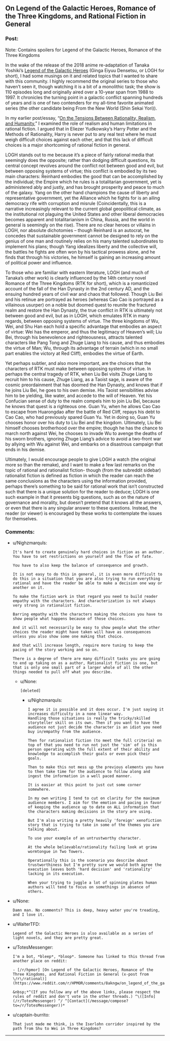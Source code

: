 ## On Legend of the Galactic Heroes, Romance of the Three Kingdoms, and Rational Fiction in General

### Post:

Note: Contains spoilers for Legend of the Galactic Heroes, Romance of the Three Kingdoms

In the wake of the release of the 2018 anime re-adaptation of Tanaka Yoshiki’s [Legend of the Galactic Heroes](https://myanimelist.net/anime/820/Ginga_Eiyuu_Densetsu) (Ginga Eiyuu Densetsu, or LOGH for short), I had some musings on it and related topics that I wanted to share with this community. I highly recommend the original series to those who haven’t seen it, though watching it is a bit of a monolithic task; the show is 110 episodes long and originally aired over a 10-year span from 1988 to 1997. It chronicles the turning point in a galactic conflict spanning hundreds of years and is one of two contenders for my all-time favorite animated series (the other candidate being From the New World (Shin Sekai Yori)).

In my earlier post/essay, “[On the Tensions Between Rationality, Realism, and Humanity](https://www.reddit.com/r/rational/comments/4ctk14/d_on_the_tensions_between_rationality_realism_and/),” I examined the role of realism and human limitations in rational fiction. I argued that in Eliezer Yudkowsky’s Harry Potter and the Methods of Rationality, Harry is never put to any real test where he must weigh difficult choices against each other, and that this lack of difficult choices is a major shortcoming of rational fiction in general.

LOGH stands out to me because it’s a piece of fairly rational media that seemingly does the opposite; rather than dodging difficult questions, its central concept revolves around the conflict not between good and evil, but between opposing systems of virtue; this conflict is embodied by its two main characters: Reinhard embodies the good that can be accomplished by the individual; the Empire which he rules is a totalitarian government, yet is administered ably and justly, and has brought prosperity and peace to much of the galaxy. Yang on the other hand champions the cause of liberty and representative government, yet the Alliance which he fights for is an ailing democracy rife with corruption and misrule (Coincidentally, this is a narrative increasingly relevant to the current global geopolitical climate, as the institutional rot plaguing the United States and other liberal democracies becomes apparent and totalitarianism in China, Russia, and the world in general is seemingly on the rise). There are no clear heroes or villains in LOGH, nor absolute dichotomies – though Reinhard is an autocrat, he concedes that sustainable government cannot be designed to rely on the genius of one man and routinely relies on his many talented subordinates to implement his plans; though Yang idealizes liberty and the collective will, the battles he fights are often won by his tactical prowess alone, and he finds that through his victories, he himself is gaining an increasing amount of political power and influence.

To those who are familiar with eastern literature, LOGH (and much of Tanaka’s other work) is clearly influenced by the 14th century novel Romance of the Three Kingdoms (RTK for short), which is a romanticized account of the fall of the Han Dynasty in the 2nd century AD, and the ensuing hundred years of civil war and chaos that followed. Though Liu Bei and his retinue are portrayed as heroes (whereas Cao Cao is portrayed as a villainous usurper) on a noble but doomed quest to reunite the fractured realm and restore the Han Dynasty, the true conflict in RTK is ultimately not between good and evil, but as in LOGH, which emulates RTK in many regards, between opposing systems of virtue. The three kingdoms of Wu, Wei, and Shu Han each hold a specific advantage that embodies an aspect of virtue: Wei has the emperor, and thus the legitimacy of Heaven’s will; Liu Bei, through his benevolence and righteousness, attracts talented characters like Pang Tong and Zhuge Liang to his cause, and thus embodies the virtue of Man; Wu, through its advantage of terrain (which in no small part enables the victory at Red Cliff), embodies the virtue of Earth.

Yet perhaps subtler, and also more important, are the choices that the characters of RTK must make between opposing systems of virtue. In perhaps the central tragedy of RTK, when Liu Bei visits Zhuge Liang to recruit him to his cause, Zhuge Liang, as a Taoist sage, is aware of the cosmic preordainment that has doomed the Han Dynasty, and knows that if he joins Liu Bei, he goes to his own demise. His Taoist sensibilities advise him to be yielding, like water, and accede to the will of Heaven. Yet his Confucian sense of duty to the realm compels him to join Liu Bei, because he knows that quest is a righteous one. Guan Yu, when he allows Cao Cao to escape from Huarongdao after the battle of Red Cliff, repays his debt to Cao Cao, who had previously spared Guan Yu. Yet in doing so, Guan Yu chooses honor over his duty to Liu Bei and the kingdom. Ultimately, Liu Bei himself chooses brotherhood over the empire; though he has the chance to march north against Wei, he chooses to invade Wu to avenge the deaths of his sworn brothers, ignoring Zhuge Liang’s advice to avoid a two-front war by allying with Wu against Wei, and embarks on a disastrous campaign that ends in his demise.

Ultimately, I would encourage people to give LOGH a watch (the original more so than the remake), and I want to make a few last remarks on the topic of rational and rationalist fiction- though (from the subreddit sidebar) rationalist fiction is defined as fiction in which the reader can reach the same conclusions as the characters using the information provided, perhaps there’s something to be said for rational work that isn’t constructed such that there is a unique solution for the reader to deduce; LOGH is one such example in that it presents big questions, such as on the nature of governance and morality, but doesn’t pretend that it knows all the answers, or even that there is any singular answer to these questions. Instead, the reader (or viewer) is encouraged by these works to contemplate the issues for themselves.


### Comments:

- u/Nighzmarquls:
  ```
  It's hard to create genuinely hard choices in fiction as an author. You have to set restrictions on yourself and the flow of fate.

  You have to also keep the balance of consequence and growth.

  It is not easy to do this in general, it is even more difficult to do this in a situation that you are also trying to run everything rational and have the reader be able to make a decision one way or another on it.

  To make the fiction work in that regard you need to build reader empathy with the characters. And characterization is not always very strong in rationalist fiction.

  Barring empathy with the characters making the choices you have to show people what happens because of those choices.

  And it will not necessarily be easy to show people what the other choices the reader might have taken will have as consequences unless you also show some one making that choice.

  And that will increase length, require more tuning to keep the pacing of the story working and so on.

  There is a degree of there are many difficult tasks you are going to end up taking on as a author, Rationalist fiction is one, but that is only one small part of a larger whole of all the other things needed to pull off what you describe.
  ```

  - u/None:
    ```
    [deleted]
    ```

    - u/Nighzmarquls:
      ```
      I agree it is possible and it does occur. I'm just saying it increases difficulty in a none linear way.
      Handling those situations is really the tricky/skilled storyteller skill on its own. Then if you want to have the audience not just decide the character is an idiot you need buy in/empathy from the audience.

      Then for rationalist fiction (to meet the full criteria) on top of that you need to run not just the 'sim' of is this person operating with the full extent of their ability and knowledge to accomplish their goals or even pick their goals.

      Then to make this not mess up the previous elements you have to then take time for the audience to follow along and ingest the information in a well paced manner.

      It is easier at this point to just cut some corner somewhere.

      In my own writing I tend to cut on clarity for the maximum audience members. I aim for the emotion and pacing in favor of keeping the audience up to date on ALL information that the characters making decisions in the story are using.

      But I'm also writing a pretty heavily 'foreign' xenofiction story that is trying to take in some of the themes you are talking about.

      To use your example of an untrustworthy character.

      At the whole believable/rationality failing look at grima wormtongue in Two Towers.

      Operationally this is the scenario you describe about trustworthiness but I'm pretty sure we would both agree the execution leaves both 'hard decision' and 'rationality' lacking in its execution.

      When your trying to juggle a lot of spinning plates human authors will tend to focus on somethings in absence of others.
      ```

- u/None:
  ```
  Damn man. No comments? This is deep, heavy water you're treading, and I love it.
  ```

- u/WalterTFD:
  ```
  Legend of the Galactic Heroes is also available as a series of light novels, and they are pretty great.
  ```

- u/TotesMessenger:
  ```
  I'm a bot, *bleep*, *bloop*. Someone has linked to this thread from another place on reddit:

  - [/r/hpmor] [On Legend of the Galactic Heroes, Romance of the Three Kingdoms, and Rational Fiction in General (x-post from \/r\/rational)](https://www.reddit.com/r/HPMOR/comments/8akngw/on_legend_of_the_galactic_heroes_romance_of_the/)

  &nbsp;*^(If you follow any of the above links, please respect the rules of reddit and don't vote in the other threads.) ^\([Info](/r/TotesMessenger) ^/ ^[Contact](/message/compose?to=/r/TotesMessenger))*
  ```

- u/captain-burrito:
  ```
  That just made me think, is the Iserlohn corridor inspired by the path from Shu to Wei in Three Kingdoms?
  ```

---

